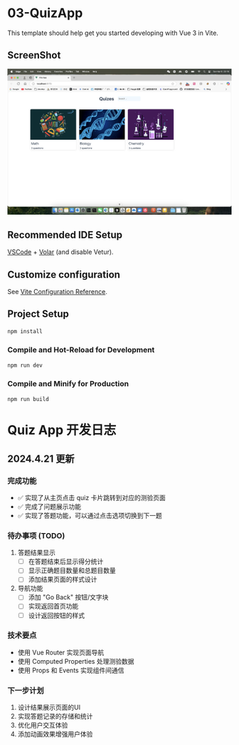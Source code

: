 # 03-QuizApp

This template should help get you started developing with Vue 3 in Vite.

## ScreenShot
![QuizApp](03-QuizApp.png)

## Recommended IDE Setup

[VSCode](https://code.visualstudio.com/) + [Volar](https://marketplace.visualstudio.com/items?itemName=Vue.volar) (and disable Vetur).

## Customize configuration

See [Vite Configuration Reference](https://vite.dev/config/).

## Project Setup

```sh
npm install
```

### Compile and Hot-Reload for Development

```sh
npm run dev
```

### Compile and Minify for Production

```sh
npm run build
```

# Quiz App 开发日志

## 2024.4.21 更新
### 完成功能
- ✅ 实现了从主页点击 quiz 卡片跳转到对应的测验页面
- ✅ 完成了问题展示功能
- ✅ 实现了答题功能，可以通过点击选项切换到下一题

### 待办事项 (TODO)
1. 答题结果显示
   - [ ] 在答题结束后显示得分统计
   - [ ] 显示正确题目数量和总题目数量
   - [ ] 添加结果页面的样式设计

2. 导航功能
   - [ ] 添加 "Go Back" 按钮/文字块
   - [ ] 实现返回首页功能
   - [ ] 设计返回按钮的样式

### 技术要点
- 使用 Vue Router 实现页面导航
- 使用 Computed Properties 处理测验数据
- 使用 Props 和 Events 实现组件间通信

### 下一步计划
1. 设计结果展示页面的UI
2. 实现答题记录的存储和统计
3. 优化用户交互体验
4. 添加动画效果增强用户体验
